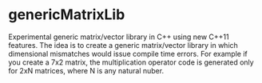 # genericMatrixLib
Experimental generic matrix/vector library in C++ using new C++11 features. The idea is to create a generic matrix/vector library in which dimensional mismatches would issue compile time errors. For example if you create a 7x2 matrix, the multiplication operator code is generated only for 2xN matrices, where N is any natural nuber. 
